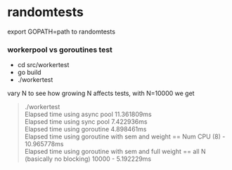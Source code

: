 # randomtests

export GOPATH=path to randomtests

### workerpool vs goroutines test
+ cd src/workertest
+ go build
+ ./workertest
   
vary N to see how growing N affects tests, with N=10000 we get
> ./workertest  
> Elapsed time using async pool 11.361809ms  
> Elapsed time using sync pool 7.422936ms  
> Elapsed time using goroutine 4.898461ms  
> Elapsed time using goroutine with sem and weight == Num CPU (8) -  10.965778ms  
> Elapsed time using goroutine with sem and full weight == all N (basically no blocking) 10000 -  5.192229ms  
